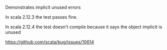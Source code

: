 Demonstrates implicit unused errors

In scala 2.12.3 the test passes fine.

In scala 2.12.4 the test doesn't compile because it says the object implicit is unused

https://github.com/scala/bug/issues/10614
